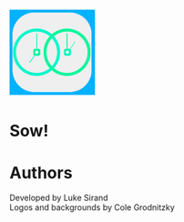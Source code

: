 # <img src = "Assets.xcassets/AppIcon.appiconset/1024.png" width = 150 height = 150>
# Sow!
# Authors
  Developed by Luke Sirand <br>
  Logos and backgrounds by Cole Grodnitzky
